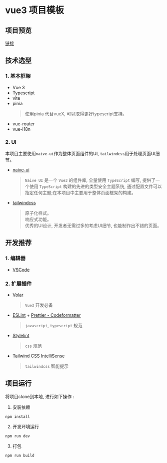 # vue3 项目模板

## 项目预览
[链接](http://115.159.113.177:8083/)

## 技术选型
  ### 1. 基本框架
  - Vue 3
  - Typescript
  - vite
  - pinia
    > 使用pinia 代替vueX, 可以取得更好typescript支持。
  - vue-router
  - vue-i18n
  ### 2. UI <br />
  本项目主要使用`naive-ui`作为整体页面组件的UI, `tailwindcss`用于处理页面UI细节。<br />
  - [naive-ui](https://www.naiveui.com/zh-CN/os-theme)
    > `Naive UI` 是一个 `Vue3` 的组件库, 全量使用 `TypeScript` 编写, 提供了一个使用 `TypeScript` 构建的先进的类型安全主题系统, 通过配置文件可以指定任何主题;在本项目中主要用于整体页面框架的构建。
  - [tailwindcss](https://www.tailwindcss.cn/)
    > 原子化样式。<br />
    > 响应式功能。<br />
    > 优秀的UI设计, 开发者无需过多的考虑UI细节, 也能制作出不错的页面。<br />

## 开发推荐

### 1. 编辑器
  - [VSCode](https://code.visualstudio.com/)
### 2. 扩展插件
- [Volar](https://marketplace.visualstudio.com/items?itemName=johnsoncodehk.volar)
  > `Vue3` 开发必备
- [ESLint](https://eslint.org/) + [Prettier - Codeformatter](https://prettier.io/)
  > `javascript`, `typescript` 规范
- [Stylelint](https://stylelint.io/)
  > `css` 规范
- [Tailwind CSS IntelliSense](https://marketplace.visualstudio.com/items?itemName=bradlc.vscode-tailwindcss)
  > `tailwindcss` 智能提示

## 项目运行
将项目clone到本地, 进行如下操作 :
1. 安装依赖
```
npm install
```
2. 开发环境运行
```
npm run dev
```
3. 打包
```
npm run build
```
